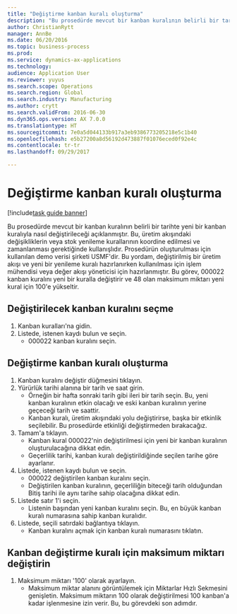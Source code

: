 ```yaml
--- 
title: "Değiştirme kanban kuralı oluşturma"
description: "Bu prosedürde mevcut bir kanban kuralının belirli bir tarihte yeni bir kanban kuralıyla nasıl değiştirileceği açıklanmıştır."
author: ChristianRytt
manager: AnnBe
ms.date: 06/20/2016
ms.topic: business-process
ms.prod: 
ms.service: dynamics-ax-applications
ms.technology: 
audience: Application User
ms.reviewer: yuyus
ms.search.scope: Operations
ms.search.region: Global
ms.search.industry: Manufacturing
ms.author: crytt
ms.search.validFrom: 2016-06-30
ms.dyn365.ops.version: AX 7.0.0
ms.translationtype: HT
ms.sourcegitcommit: 7e0a5d044133b917a3eb9386773205218e5c1b40
ms.openlocfilehash: e5b27200a8d56192d473887f01076eced0f92e4c
ms.contentlocale: tr-tr
ms.lasthandoff: 09/29/2017

---
```

# <a name="create-a-replacement-kanban-rule"></a>Değiştirme kanban kuralı oluşturma

[!include[task guide banner](../../includes/task-guide-banner.md)]

Bu prosedürde mevcut bir kanban kuralının belirli bir tarihte yeni bir kanban kuralıyla nasıl değiştirileceği açıklanmıştır. Bu, üretim akışındaki değişikliklerin veya stok yenileme kurallarının koordine edilmesi ve zamanlanması gerektiğinde kullanışlıdır. Prosedürün oluşturulması için kullanılan demo verisi şirketi USMF'dir. Bu yordam, değiştirilmiş bir üretim akışı ve yeni bir yenileme kuralı hazırlanırken kullanılması için işlem mühendisi veya değer akışı yöneticisi için hazırlanmıştır. Bu görev, 000022 kanban kuralını yeni bir kuralla değiştirir ve 48 olan maksimum miktarı yeni kural için 100'e yükseltir.


## <a name="select-a-kanban-rule-to-replace"></a>Değiştirilecek kanban kuralını seçme
1. Kanban kuralları'na gidin.
2. Listede, istenen kaydı bulun ve seçin.
    * 000022 kanban kuralını seçin.  

## <a name="create-a-replacement-kanban-rule"></a>Değiştirme kanban kuralı oluşturma
1. Kanban kuralını değiştir düğmesini tıklayın.
2. Yürürlük tarihi alanına bir tarih ve saat girin.
    * Örneğin bir hafta sonraki tarih gibi ileri bir tarih seçin. Bu, yeni kanban kuralının etkin olacağı ve eski kanban kuralının yerine geçeceği tarih ve saattir.  
    * Kanban kuralı, üretim akışındaki yolu değiştirirse, başka bir etkinlik seçilebilir.  Bu prosedürde etkinliği değiştirmeden bırakacağız.  
3. Tamam'a tıklayın.
    * Kanban kural 000022'nin değiştirilmesi için yeni bir kanban kuralının oluşturulacağına dikkat edin.  
    * Geçerlilik tarihi, kanban kuralı değiştirildiğinde seçilen tarihe göre ayarlanır.  
4. Listede, istenen kaydı bulun ve seçin.
    * 000022 değiştirilen kanban kuralını seçin.  
    * Değiştirilen kanban kuralının, geçerliliğin biteceği tarih olduğundan Bitiş tarihi ile aynı tarihe sahip olacağına dikkat edin.  
5. Listede satır 1'i seçin.
    * Listenin başından yeni kanban kuralını seçin. Bu, en büyük kanban kuralı numarasına sahip kanban kuralıdır.  
6. Listede, seçili satırdaki bağlantıya tıklayın.
    * Kanban kuralını açmak için kanban kuralı numarasını tıklatın.  

## <a name="modify-maximum-quantity-for-the-replacement-kanban-rule"></a>Kanban değiştirme kuralı için maksimum miktarı değiştirin
1. Maksimum miktarı '100' olarak ayarlayın.
    * Maksimum miktar alanını görüntülemek için Miktarlar Hızlı Sekmesini genişletin. Maksimum miktarın 100 olarak değiştirilmesi 100 kanban'a kadar işlenmesine izin verir.    Bu, bu görevdeki son adımdır.  


